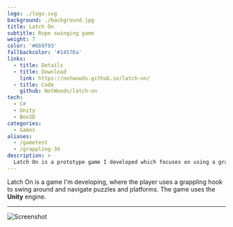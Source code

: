```yaml
---
logo: ./logo.svg
background: ./background.jpg
title: Latch On
subtitle: Rope swinging game
weight: 7
color: '#6b9f93'
fallbackcolor: '#14576a'
links:
  - title: Details
  - title: Download
    link: https://notwoods.github.io/latch-on/
  - title: Code
    github: NotWoods/latch-on
tech:
  - C#
  - Unity
  - Box2D
categories:
  - Games
aliases:
  - /gametest
  - /grappling-3d
description: >
  Latch On is a prototype game I developed which focuses on using a grappling hook to navigate puzzles and platforms. Using the Unity engine, the game can run quickly on a variety of platforms to accommodate the speedy gameplay.
---
```


Latch On is a game I'm developing, where the player uses a grappling hook to swing around and navigate puzzles and platforms. The game uses the **Unity** engine.

---

![Screenshot](/projects/latch-on/action.png)
